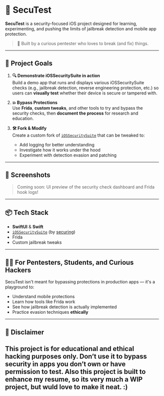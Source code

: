 # 🔐 SecuTest

**SecuTest** is a security-focused iOS project designed for learning, experimenting, and pushing the limits of jailbreak detection and mobile app protection.

> 🧪 Built by a curious pentester who loves to break (and fix) things.

---

## 🧭 Project Goals

1. **🔍 Demonstrate iOSSecuritySuite in action**  
   Build a demo app that runs and displays various iOSSecuritySuite checks (e.g., jailbreak detection, reverse engineering protection, etc.) so users can **visually test** whether their device is secure or tampered with.

2. **💥 Bypass Protections**  
   Use **Frida**, **custom tweaks**, and other tools to try and bypass the security checks, then **document the process** for research and education.

3. **🛠️ Fork & Modify**  
   Create a custom fork of [`iOSSecuritySuite`](https://github.com/SiposPtr/IOSSecuritySuite) that can be tweaked to:
   - Add logging for better understanding
   - Investigate how it works under the hood
   - Experiment with detection evasion and patching

---

## 📸 Screenshots

> Coming soon: UI preview of the security check dashboard and Frida hook logs!

---

## 📦 Tech Stack

- **SwiftUI** & **Swift**
- [`iOSSecuritySuite`](https://github.com/securing/IOSSecuritySuite) (by [securing](https://github.com/securing))
- Frida
- Custom jailbreak tweaks

---

## 👨‍💻 For Pentesters, Students, and Curious Hackers

SecuTest isn't meant for bypassing protections in production apps — it's a playground to:
- Understand mobile protections
- Learn how tools like Frida work
- See how jailbreak detection is actually implemented
- Practice evasion techniques **ethically**

---

## 🚧 Disclaimer

This project is for **educational and ethical hacking** purposes only. Don’t use it to bypass security in apps you don’t own or have permission to test.
Also this project is built to enhance my resume, so its very much a **WIP** project, but wuld love to make it neat. :)
---
